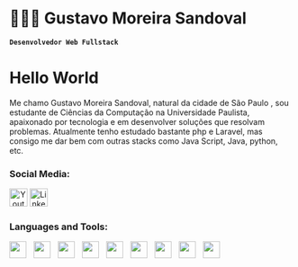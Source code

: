 # 👨🏻‍💻 Gustavo Moreira Sandoval

**`Desenvolvedor Web Fullstack`**
<h1> Hello World </h1>

Me chamo Gustavo Moreira Sandoval, natural da cidade de São Paulo , sou estudante de Ciências da Computação na Universidade Paulista, apaixonado por tecnologia e em desenvolver soluções que resolvam problemas. Atualmente tenho estudado bastante php e Laravel, mas consigo me dar bem com outras stacks como Java Script, Java, python, etc.

<h3 align="left">Social Media:</h3>
<p align="left">
  <a align="center" href="https://www.youtube.com/@gustavosandoval8044"><img width="32px" alt="Youtube" title="Youtube" src="https://i.imgur.com/qiXu7b2.png"/></a>
  <a align="center" href="https://www.linkedin.com/in/gustavo-sandoval-a961302a1/"><img width="32px" alt="LinkedIn" title="LinkedIn" src="https://i.imgur.com/yRpa1dQ.png"/></a>
</p>


<h3 align="left">Languages and Tools:</h3>

<img 
  align="left"
  width="30px"
  style="padding-right: 10px;"
  src="https://cdn.jsdelivr.net/gh/devicons/devicon@latest/icons/html5/html5-original.svg" />
          
<img 
  align="left"
  width="30px"
  style="padding-right: 10px;"
  src="https://cdn.jsdelivr.net/gh/devicons/devicon@latest/icons/css3/css3-original.svg" />
                  
<img 
  align="left"
  width="30px"
  style="padding-right: 10px;"
  src="https://cdn.jsdelivr.net/gh/devicons/devicon@latest/icons/javascript/javascript-original.svg" />

<img 
  align="left"
  width="30px"
  style="padding-right: 10px;"
  src="https://cdn.jsdelivr.net/gh/devicons/devicon@latest/icons/react/react-original.svg" />

  
 <img 
   align="left"
   width="30px"
   style="padding-right: 10px;"
   src="https://cdn.jsdelivr.net/gh/devicons/devicon@latest/icons/nextjs/nextjs-original.svg" />
          

<img
  align="left"
  width="30px"
  style="padding-right: 10px;"
  src="https://cdn.jsdelivr.net/gh/devicons/devicon@latest/icons/php/php-original.svg" />

<img 
  align="left"
  width="30px"
  style="padding-right: 10px;"
  src="https://cdn.jsdelivr.net/gh/devicons/devicon@latest/icons/laravel/laravel-original.svg" />
                    
 <img 
  align="left"
  width="30px"
  style="padding-right: 10px;"
   src="https://cdn.jsdelivr.net/gh/devicons/devicon@latest/icons/mysql/mysql-original-wordmark.svg" />

  
  <img
  align="left"
  width="30px"
  style="padding-right: 10px;"
    src="https://cdn.jsdelivr.net/gh/devicons/devicon@latest/icons/livewire/livewire-original-wordmark.svg" />
          
          
